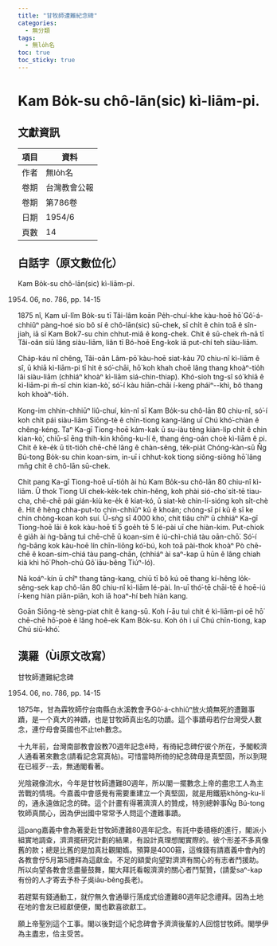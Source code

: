 ```yaml
---
title: "甘牧師遭難紀念碑"
categories:
  - 無分類
tags:
  - 無lo̍h名
toc: true
toc_sticky: true
---
```


# Kam Bo̍k-su chô-lān(sic) kì-liām-pi.

## 文獻資訊

| 項目 | 資料 |
|---|---|
| 作者 | 無lo̍h名 |
| 卷期 | 台灣教會公報 |
| 卷期 | 第786卷 |
| 日期 | 1954/6 |
| 頁數 | 14 |

## 白話字（原文數位化）

Kam Bo̍k-su chô-lān(sic) kì-liām-pi.

1954. 06, no. 786, pp. 14-15

1875 nî, Kam uî-lîm Bo̍k-su tī Tâi-lâm koān Pe̍h-chuí-khe kàu-hoē hō͘ Gô͘-á-chhiûⁿ pàng-hoé sio bô sí ê chô-lān(sic) sū-chek, sī chi̍t ê chin toā ê sîn-jiah, iā sī Kam Bok7-su chin chhut-miâ ê kong-chek. Chit ê sū-chek m̄-nā tī Tâi-oân siū lâng siàu-liām, liân tī Bó-hoē Eng-kok iā put-chí teh siàu-liām.

Cha̍p-káu nî chêng, Tâi-oân Lâm-pō͘ kàu-hoē siat-kàu 70 chiu-nî kì-liām ê sî, ū khiā kì-liām-pi tī hit ê só͘-chāi, hō͘ koh khah choē lâng thang khoàⁿ-tio̍h lâi siàu-liām (chhiáⁿ khoàⁿ kì-liām siá-chin-thiap). Khó-sioh tng-sî só͘ khiā ê kì-liām-pi m̄-sī chin kian-kò͘, só͘-í kàu hiān-chāi í-keng pháiⁿ--khì, bô thang koh khoàⁿ-tio̍h.

Kong-im chhin-chhiūⁿ liû-chuí, kin-nî sī Kam Bo̍k-su chô-lān 80 chiu-nî, só͘-í koh chi̍t pái siàu-liām Siōng-tè ê chīn-tiong kang-lâng uī Chú khó͘-chiàn ê chêng-kéng. Taⁿ Ka-gī Tiong-hoē kám-kak ū su-iàu têng kiàn-li̍p chi̍t ê chin kian-kò͘, chiū-sī ēng thih-kin khōng-ku-lí ê, thang éng-oán choè kì-liām ê pi. Chit ê kè-e̍k ū tit-tio̍h chē-chē lâng ê chàn-sêng, te̍k-pia̍t Chóng-kàn-sū N̂g Bú-tong Bo̍k-su chin koan-sim, in-uī i chhut-kok tiong siông-siông hō͘ lâng mn̄g chit ê chô-lān sū-chek.

Chit pang Ka-gī Tiong-hoē uī-tio̍h ài hù Kam Bo̍k-su chô-lān 80 chiu-nî kì-liām. Ū thok Tiong Uí chek-ke̍k-tek chìn-hêng, koh phài sió-cho͘ si̍t-tē tiau-cha, chē-chē pái gián-kiù ke-e̍k ê kiat-kó, ū siat-kè chin-lí-sióng koh si̍t-chè ê. Hit ê hêng chha-put-to chin-chhiūⁿ kū ê khoán; chóng-sī pí kū ê sī ke chin chòng-koan koh suí. Ū-sǹg sī 4000 kho͘, chit tiâu chîⁿ ū chhiáⁿ Ka-gī Tiong-hoē lāi ê kok kàu-hoē tī 5 goe̍h tē 5 lé-pài uī che hiàn-kim. Put-chiok ê gia̍h ài ǹg-bāng tuì chē-chē ū koan-sim ê iú-chì-chiá tàu oān-chō͘. Só͘-í ǹg-bāng kok kàu-hoē lín chīn-liōng kó͘-bú, koh toā pài-thok khoàⁿ Pò chē-chē ê koan-sim-chiá tàu pang-chān, (chhiáⁿ ài saⁿ-kap ū hūn ê lâng chiah kià khì hō͘ Phoh-chú Gô͘ iāu-bêng Tiúⁿ-ló).

Nā koáⁿ-kín ū chîⁿ thang tāng-kang, chiū tī bô kú oē thang kí-hêng lo̍k-sêng-sek kap chô-lān 80 chiu-nî kì-liām lé-pài. In-uī thó͘-tē chāi-tē ê hoē-iú í-keng hiàn piān-piān, koh iā hoaⁿ-hí beh hiàn kang.

Goān Siōng-tè sèng-piat chit ê kang-sū. Koh í-āu tuì chit ê kì-liām-pi oē hō͘ chē-chē hō͘-poè ê lâng hoê-ek Kam Bo̍k-su. Koh o̍h i uī Chú chīn-tiong, kap Chú siū-khó͘.

## 漢羅（Ùi原文改寫）

甘牧師遭難紀念碑

1954. 06, no. 786, pp. 14-15

1875年，甘為霖牧師佇台南縣白水溪教會予Gô͘-á-chhiûⁿ放火燒無死的遭難事蹟，是一个真大的神蹟，也是甘牧師真出名的功蹟。這个事蹟毋若佇台灣受人數念，連佇母會英國也不止teh數念。

十九年前，台灣南部教會設教70週年記念ê時，有徛紀念碑佇彼个所在，予閣較濟人通看著來數念(請看記念寫真帖)。可惜當時所徛的紀念碑毋是真堅固，所以到現在已經歹--去，無通閣看著。

光陰親像流水，今年是甘牧師遭難80週年，所以閣一擺數念上帝的盡忠工人為主苦戰的情境。今嘉義中會感覺有需要重建立一个真堅固，就是用鐵筋khōng-ku-lí的，通永遠做記念的碑。這个計畫有得著濟濟人的贊成，特別總幹事N̂g Bú-tong牧師真關心，因為伊出國中常常予人問這个遭難事蹟。

這pang嘉義中會為著愛赴甘牧師遭難80週年記念。有託中委積極的進行，閣派小組實地調查，濟濟擺研究計劃的結果，有設計真理想閣實際的。彼个形差不多真像舊的款；總是比舊的是加真壯觀閣媠。預算是4000箍，這條錢有請嘉義中會內的各教會佇5月第5禮拜為這獻金。不足的額愛向望對濟濟有關心的有志者鬥援助。所以向望各教會恁盡量鼓舞，閣大拜託看報濟濟的關心者鬥幫贊，(請愛saⁿ-kap有份的人才寄去予朴子吳iāu-bêng長老)。

若趕緊有錢通動工，就佇無久會通舉行落成式佮遭難80週年記念禮拜。因為土地在地的會友已經獻便便，閣也歡喜欲獻工。

願上帝聖別這个工事。閣以後對這个紀念碑會予濟濟後輩的人回憶甘牧師。閣學伊為主盡忠，佮主受苦。
